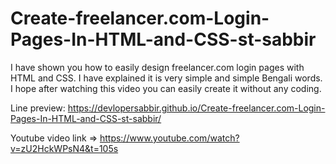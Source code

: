# Create-freelancer.com-Login-Pages-In-HTML-and-CSS-st-sabbir
 I have shown you how to easily design freelancer.com login pages with HTML and CSS. I have explained it is very simple and simple Bengali words. I hope after watching this video you can easily create it without any coding.

Line preview: https://devlopersabbir.github.io/Create-freelancer.com-Login-Pages-In-HTML-and-CSS-st-sabbir/

Youtube video link => https://www.youtube.com/watch?v=zU2HckWPsN4&t=105s
